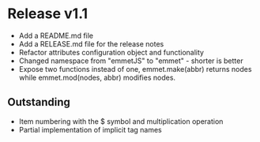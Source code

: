 # Release v1.1

- Add a README.md file
- Add a RELEASE.md file for the release notes
- Refactor attributes configuration object and functionality
- Changed namespace from "emmetJS" to "emmet" - shorter is better
- Expose two functions instead of one, emmet.make(abbr) returns nodes while emmet.mod(nodes, abbr) modifies nodes.

## Outstanding

- Item numbering with the $ symbol and multiplication operation
- Partial implementation of implicit tag names

